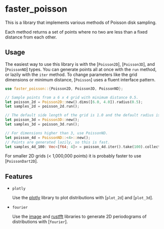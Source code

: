 # faster_poisson

This is a library that implements various methods of Poisson disk sampling.

Each method returns a set of points where no two are less than a fixed distance from each other.

## Usage

The easiest way to use this library is with the [`Poisson2D`], [`Poisson3D`], and [`PoissonND`] types.
You can generate points all at once with the `run` method, or lazily with the `iter` method.
To change parameters like the grid dimensions or minimum distance, [`Poisson`] uses a fluent interface pattern.

```rust
use faster_poisson::{Poisson2D, Poisson3D, PoissonND};

// Sample points from a 6 x 4 grid with minimum distance 0.5.
let poisson_2d = Poisson2D::new().dims([6.0, 4.0]).radius(0.5);
let samples_2d = poisson_2d.run();

// The default side length of the grid is 1.0 and the default radius is 0.1.
let poisson_3d = Poisson3D::new();
let samples_3d = poisson_3d.run();

// For dimensions higher than 3, use PoissonND.
let poisson_4d = PoissonND::<4>::new();
// Points are generated lazily, so this is fast.
let samples_4d_100: Vec<[f64; 4]> = poisson_4d.iter().take(100).collect();
```

For smaller 2D grids (< 1,000,000 points) it is probably faster to use [`PoissonDart2D`].

## Features

- `plotly`

    Use the [plotly](https://docs.rs/plotly/latest/plotly/) library to plot distributions with [`plot_2d`] and [`plot_3d`].

- `fourier`

    Use the [image](https://docs.rs/image/latest/image/) and [rustfft](https://docs.rs/rustfft/latest/rustfft/) libraries to generate 2D periodograms of distributions with [`fourier`].
